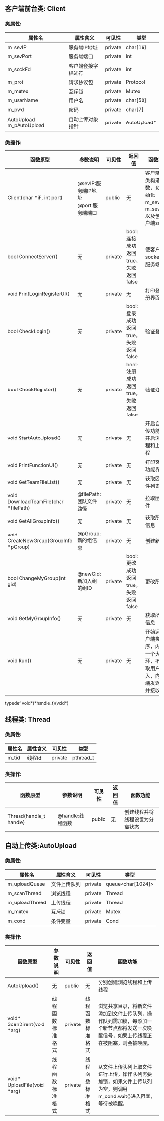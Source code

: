 ## 客户端前台类: Client  
### 类属性:  
属性名 | 属性含义 | 可见性 | 类型  
------|---------|--------|-----  
m_sevIP | 服务端IP地址 | private | char[16]  
m_sevPort | 服务端端口 | private | int  
m_sockFd | 客户端套接字描述符 | private | int  
m_prot | 请求协议包 | private | Protocol  
m_mutex | 互斥锁 | private | Mutex  
m_userName | 用户名 | private | char[50]  
m_pwd  | 密码 | private | char[7]  
AutoUpload m_pAutoUpload | 自动上传对象指针 | private | AutoUpload*

### 类操作:  
函数原型 | 参数说明 | 可见性 | 返回值 | 函数功能  
--------|---------|-------|--------|-------  
Client(char *iP, int port) | @sevIP:服务端IP地址<br>@port:服务端端口 | public | 无 | 客户端前台类构造函数，负责初始化m_sevIP和m_sevPort,以及创建客户端socket
bool ConnectServer() | 无 | private | bool:连接成功返回true，失败返回false | 使客户端socket连接服务端  
void PrintLoginRegisterUI() | 无 | private | 无 | 打印登录注册界面  
bool CheckLogin() | 无 | private | bool:登录成功返回true，失败返回false | 验证登录  
bool CheckRegister() | 无 | private | bool:注册成功返回true，失败返回false | 验证注册   
void StartAutoUpload() | 无 | private | 无 | 开启自动上传功能，即开启浏览线程和上传线程
void PrintFunctionUI() | 无 | private | 无 | 打印客户端功能界面  
void GetTeamFileList() | 无 | private | 无 | 获取团队文件列表  
void DownloadTeamFile(char *filePath)| @filePath:团队文件路径 | private | 无 | 拉取团队文件  
void GetAllGroupInfo() | 无 | private | 无 | 获取所有组信息  
void CreateNewGroup(GroupInfo *pGroup)  | @pGroup:新的组信息 | private | 无 | 创建新的组  
bool ChangeMyGroup(int gid)   | @newGid:新加入组的组ID | private | bool:更改成功返回true，失败返回false | 更改所属组  
void GetMyGroupInfo()  | 无 | private | 无 | 获取所属组信息  
void Run() | 无 | private | 无 | 开始运行客户端类程序，内部有一个大循环，不断获取用户输入，向服务端发送请求并接收响应  
  
typedef void\*(\*handle_t)(void\*)
## 线程类: Thread
### 类属性:  
属性名 | 属性含义 | 可见性 | 类型  
------|---------|--------|-----   
m_tid | 线程id   | private | pthread_t

### 类操作:  
函数原型 | 参数说明 | 可见性 | 返回值 | 函数功能  
--------|---------|-------|--------|-------   
Thread(handle_t handle) | @handle:线程函数 | public | 无 | 创建线程并将线程设置为分离状态

## 自动上传类:AutoUpload
### 类属性:  
属性名 | 属性含义 | 可见性 | 类型  
------|---------|--------|-----   
m_uploadQueue | 文件上传队列 | private | queue<char[1024]>  
m_scanThread | 浏览线程 | private | Thread  
m_uploadThread | 上传线程 | private | Thread  
m_mutex | 互斥锁 | private | Mutex  
m_cond  | 条件变量 | private | Cond

### 类操作:  
函数原型 | 参数说明 | 可见性 | 返回值 | 函数功能  
--------|---------|-------|--------|-------   
AutoUpload() | 无 | public | 无 | 分别创建浏览线程和上传线程   
void* ScanDirent(void *arg) | 线程函数标准格式 | private | 线程函数标准格式 | 浏览共享目录，将新文件添加到文件上传队列，操作队列需加锁，每添加一个新节点都将发送一次唤醒信号，如果上传线程正在被阻塞，则会被唤醒。  
void* UploadFile(void *arg) | 线程函数标准格式 | private |线程函数标准格式 | 从文件上传队列上取文件进行上传，操作队列需要加锁，如果文件上传队列为空，则调用m_cond.wait()进入阻塞，等待被唤醒。
